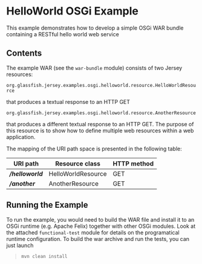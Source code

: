 [//]: # " Copyright (c) 2015, 2018 Oracle and/or its affiliates. All rights reserved. "
[//]: # " "
[//]: # " This program and the accompanying materials are made available under the "
[//]: # " terms of the Eclipse Distribution License v. 1.0, which is available at "
[//]: # " http://www.eclipse.org/org/documents/edl-v10.php. "
[//]: # " "
[//]: # " SPDX-License-Identifier: BSD-3-Clause "

HelloWorld OSGi Example
=======================

This example demonstrates how to develop a simple OSGi WAR bundle
containing a RESTful hello world web service

Contents
--------

The example WAR (see the `war-bundle` module) consists of two Jersey
resources:

`org.glassfish.jersey.examples.osgi.helloworld.resource.HelloWorldResource`

that produces a textual response to an HTTP GET

`org.glassfish.jersey.examples.osgi.helloworld.resource.AnotherResource`

that produces a different textual response to an HTTP GET. The
purpose of this resource is to show how to define multiple web
resources within a web application.

The mapping of the URI path space is presented in the following table:

URI path           | Resource class       | HTTP method
------------------ | -------------------- | -------------
**_/helloworld_**  | HelloWorldResource   | GET
**_/another_**     | AnotherResource      | GET

Running the Example
-------------------

To run the example, you would need to build the WAR file and install it
to an OSGi runtime (e.g. Apache Felix) together with other OSGi modules.
Look at the attached `functional-test` module for details on the
programatical runtime configuration. To build the war archive and run
the tests, you can just launch

>     mvn clean install
